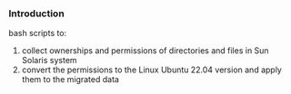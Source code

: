 ### Introduction 
bash scripts to:
1. collect ownerships and permissions of directories and files in Sun Solaris system
2. convert the permissions to the Linux Ubuntu 22.04 version and apply them to the migrated data

